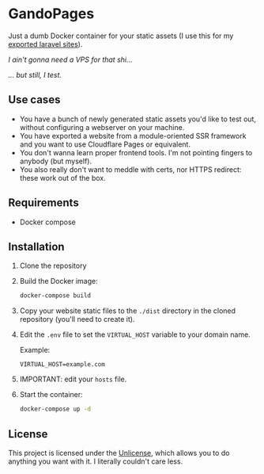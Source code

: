 # GandoPages

Just a dumb Docker container for your static assets (I use this for my [exported laravel sites](https://github.com/spatie/laravel-export)).

_I ain't gonna need a VPS for that shi..._

_... but still, I test._

## Use cases

- You have a bunch of newly generated static assets you'd like to test out, without configuring a webserver on your machine.
- You have exported a website from a module-oriented SSR framework and you want to use Cloudflare Pages or equivalent.
- You don't wanna learn proper frontend tools. I'm not pointing fingers to anybody (but myself).
- You also really don't want to meddle with certs, nor HTTPS redirect: these work out of the box.

## Requirements

- Docker compose

## Installation

1. Clone the repository

2. Build the Docker image:
   ```bash
   docker-compose build
   ```
3. Copy your website static files to the `./dist` directory in the cloned repository (you'll need to create it).

4. Edit the `.env` file to set the `VIRTUAL_HOST` variable to your domain name.

   Example:

   ```env
   VIRTUAL_HOST=example.com
   ```

5. IMPORTANT: edit your `hosts` file.

6. Start the container:
   ```bash
   docker-compose up -d
   ```

## License

This project is licensed under the [Unlicense](https://unlicense.org/), which allows you to do anything you want with it. I literally couldn't care less.

